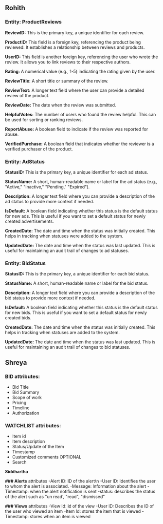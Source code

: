 ## Rohith

### Entity: ProductReviews

**ReviewID:** This is the primary key, a unique identifier for each review.

**ProductID:** This field is a foreign key, referencing the product being reviewed. It establishes a relationship between reviews and products.

**UserID:** This field is another foreign key, referencing the user who wrote the review. It allows you to link reviews to their respective authors.

**Rating:** A numerical value (e.g., 1-5) indicating the rating given by the user.

**ReviewTitle:** A short title or summary of the review.

**ReviewText:** A longer text field where the user can provide a detailed review of the product.

**ReviewDate:** The date when the review was submitted.

**HelpfulVotes:** The number of users who found the review helpful. This can be used for sorting or ranking reviews.

**ReportAbuse:** A boolean field to indicate if the review was reported for abuse.

**VerifiedPurchase:** A boolean field that indicates whether the reviewer is a verified purchaser of the product.

### Entity: AdStatus


**StatusID:** This is the primary key, a unique identifier for each ad status.

**StatusName:** A short, human-readable name or label for the ad status (e.g., "Active," "Inactive," "Pending," "Expired").

**Description:** A longer text field where you can provide a description of the ad status to provide more context if needed.

**IsDefault:** A boolean field indicating whether this status is the default status for new ads. This is useful if you want to set a default status for newly created advertisements.

**CreatedDate:** The date and time when the status was initially created. This helps in tracking when statuses were added to the system.

**UpdatedDate:** The date and time when the status was last updated. This is useful for maintaining an audit trail of changes to ad statuses.

### Entity: BidStatus

**StatusID:** This is the primary key, a unique identifier for each bid status.

**StatusName:** A short, human-readable name or label for the bid status.

**Description:** A longer text field where you can provide a description of the bid status to provide more context if needed.

**IsDefault:** A boolean field indicating whether this status is the default status for new bids. This is useful if you want to set a default status for newly created bids.

**CreatedDate:** The date and time when the status was initially created. This helps in tracking when statuses are added to the system.

**UpdatedDate:** The date and time when the status was last updated. This is useful for maintaining an audit trail of changes to bid statuses.

## Shreya

### BID attributes:

- Bid Title
- Bid Summary
- Scope of work
- Pricing
- Timeline
- Authorization

### WATCHLIST attributes:
- Item id
- Item description
- Status/Update of the Item
- Timestamp
- Customized comments OPTIONAL
- Search

**Siddhartha**

**### Alerts** attributes
-Alert ID: ID of the alert\n
-User ID: Identifies the user to whom the alert is associated.
-Message: Information about the alert
-Timestamp: when the alert notification is sent
-status: describes the status of the alert such as "un read', "read", "dismissed"


**### Views** attributes
-View Id: id of the view
-User ID: Describes the ID of the user who viewed an item
-Item Id: stores the item that is viewed
-Timestamp: stores when an item is viewed

